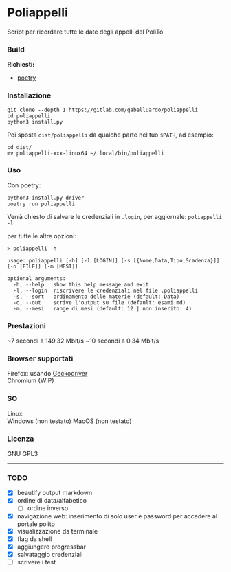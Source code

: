 # Poliappelli

Script per ricordare tutte le date degli appelli del PoliTo

### Build

**Richiesti:**

-   [poetry](https://python-poetry.org/)

### Installazione

    git clone --depth 1 https://gitlab.com/gabelluardo/poliappelli 
    cd poliappelli
    python3 install.py

Poi sposta `dist/poliappelli` da qualche parte nel tuo `$PATH`, ad esempio:

    cd dist/
    mv poliappelli-xxx-linux64 ~/.local/bin/poliappelli

### Uso

Con poetry:

```
python3 install.py driver
poetry run poliappelli
```

Verrà chiesto di salvare le credenziali in `.login`, per aggiornale: `poliappelli -l`

per tutte le altre opzioni:

```
> poliappelli -h

usage: poliappelli [-h] [-l [LOGIN]] [-s [{Nome,Data,Tipo,Scadenza}]] [-o [FILE]] [-m [MESI]]

optional arguments:
  -h, --help   show this help message and exit
  -l, --login  riscrivere le credenziali nel file .poliappelli
  -s, --sort   ordinamento delle materie (default: Data)
  -o, --out    scrive l'output su file (default: esami.md)
  -m, --mesi   range di mesi (default: 12 | non inserito: 4)
```

### Prestazioni

~7 secondi a 149.32 Mbit/s
~10 secondi a 0.34 Mbit/s

### Browser supportati

Firefox: usando [Geckodriver](https://github.com/mozilla/geckodriver)  
Chromium (WIP)

### SO

Linux  
Windows (non testato)
MacOS (non testato)

### Licenza

GNU GPL3  

--- 


### TODO

-   [x] beautify output markdown
-   [x] ordine di data/alfabetico
    -   [ ] ordine inverso
-   [x] navigazione web: inserimento di solo user e password per accedere al portale polito
-   [x] visualizzazione da terminale
-   [x] flag da shell
-   [x] aggiungere progressbar
-   [x] salvataggio credenziali
-   [ ] scrivere i test